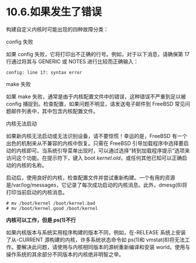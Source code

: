 # 10.6.如果发生了错误

构建自定义内核时可能出现的四种故障分类：

  config 失败

如果 config 失败，它将打印出不正确的行号。例如，对于以下消息，请确保第 17 行通过将其与 GENERIC 或 NOTES 进行比较而正确输入：

```
config: line 17: syntax error
```

  make 失败

如果 make 失败，通常是由于内核配置文件中的错误，这种错误不严重到足以被 config 捕捉到。检查配置，如果问题不明显，请发送电子邮件到 FreeBSD 常见问题邮件列表中，其中包含内核配置文件。

内核无法启动

如果新内核无法启动或无法识别设备，请不要惊慌！幸运的是，FreeBSD 有一个出色的机制来从不兼容的内核中恢复。只需在 FreeBSD 引导加载程序中选择要启动的内核即可。当系统引导菜单出现时，可以通过选择“转到加载程序提示”选项来访问这个功能。在提示符下，键入 boot<span> </span><em>kernel.old</em>，或任何其他已知可以正确启动的内核的名称。

启动后，使用良好的内核，检查配置文件并尝试重新构建。一个有用的资源是/var/log/messages，它记录了每次成功启动的内核消息。此外，dmesg(8)将打印当前启动的内核消息。

```
# mv /boot/kernel /boot/kernel.bad
# mv /boot/kernel.good /boot/kernel
```

**内核可以工作，但是 ps(1)不行**

如果内核版本与系统实用程序构建的版本不同，例如，在-RELEASE 系统上安装了从-CURRENT 源构建的内核，许多系统状态命令如 ps(1)和 vmstat(8)将无法工作。要解决此问题，请使用与内核相同版本的源树重新编译和安装 world。使用与操作系统的其余部分不同版本的内核绝非明智之举。
